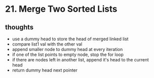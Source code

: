 # 21. Merge Two Sorted Lists

## thoughts

- use a dummy head to store the head of merged linked list
- compare list1 val with the other val
- append smaller node to dummy head at every iteration
- if one of the list points to empty node, stop the for loop
- if there are nodes left in another list, append it's head to the current head
- return dummy head next pointer